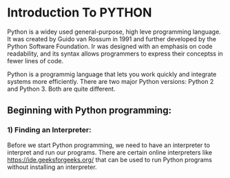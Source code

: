# Introduction To PYTHON

Python is a widey used general-purpose, high leve programming language. It was created by Guido van Rossum in 1991 and further developed by the Python Software Foundation. Ir was designed with an emphasis on code readability, and its syntax allows programmers to express their conceptss in fewer lines of code.

Python is a programmig language that lets you work quickly and integrate systems more efficiently.
There are two major Python versions: Python 2 and Python 3. Both are quite different.

## Beginning with Python programming:

### 1) Finding an Interpreter:

Before we start Python programming, we need to have an interpreter to interpret and run our programs. There are certain online interpreters like https://ide.geeksforgeeks.org/ that can be used to run Python programs without installing an interpreter.

